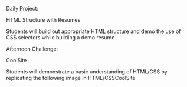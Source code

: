 Daily Project:

HTML Structure with Resumes

Students will build out appropriate HTML structure and demo the use of CSS selectors while building a demo resume

Afternoon Challenge:

CoolSite

Students will demonstrate a basic understanding of HTML/CSS by replicating the following image in HTML/CSSCoolSite
